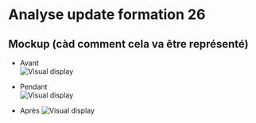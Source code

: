 # Analyse update formation 26  
## Mockup (càd comment cela va être représenté)
- Avant  
  ![Visual display](https://github.com/corentingoo/Learning_project_group_2/blob/documentation-26-update-formation/Docs/EPIC_update_formation/LProject%20_Formation%20_UX%20UI%20_update%20formation%20_Mockup%20_Avant%20_Fin.jpg)  


- Pendant  
  ![Visual display](https://github.com/corentingoo/Learning_project_group_2/blob/documentation-26-update-formation/Docs/EPIC_update_formation/LProject%20_Formation%20_UX%20UI%20_update%20formation%20_Mockup%20_Pendant%20_Fin.jpg)


- Après
  ![Visual display](https://github.com/corentingoo/Learning_project_group_2/blob/documentation-26-update-formation/Docs/EPIC_update_formation/LProject%20_Formation%20_UX%20UI%20_update%20formation%20_Mockup%20_Apres%20_Fin.jpg)

